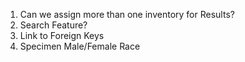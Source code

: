 1. Can we assign more than one inventory for Results?
2. Search Feature?
3. Link to Foreign Keys
4. Specimen
    Male/Female
    Race
